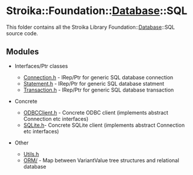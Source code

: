 # Stroika::Foundation::[Database](../)::SQL

This folder contains all the Stroika Library Foundation::[Database](../)::SQL source code.

## Modules

- Interfaces/Ptr classes

  - [Connection.h](Connection.h) - IRep/Ptr for generic SQL database connection
  - [Statement.h](Statement.h) - IRep/Ptr for generic SQL database statment
  - [Transaction.h](Transaction.h) - IRep/Ptr for generic SQL database transaction

- Concrete

  - [ODBCClient.h](ODBCClient.h) - Concrete ODBC client (implements abstract Connection etc interfaces)
  - [SQLite.h](SQLite.h)- Concrete SQLite client (implements abstract Connection etc interfaces)

- Other
  - [Utils.h](Utils.h)
  - [ORM/](ORM/) - Map between VariantValue tree structures and relational database
